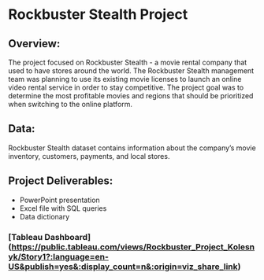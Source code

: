 # Rockbuster Stealth Project
## Overview:
The project focused on Rockbuster Stealth - a movie rental company that used to have stores around the world. 
The Rockbuster Stealth management team was planning to use its existing movie licenses to launch an online video rental service in order to stay competitive. The project goal was to determine the most profitable movies and regions that should be prioritized when switching to the online platform.

## Data:
Rockbuster Stealth dataset contains information about the company’s movie inventory, customers, payments, and local stores.

## Project Deliverables:
- PowerPoint presentation
- Excel file with SQL queries
- Data dictionary
  
### [Tableau Dashboard] (https://public.tableau.com/views/Rockbuster_Project_Kolesnyk/Story1?:language=en-US&publish=yes&:display_count=n&:origin=viz_share_link)
